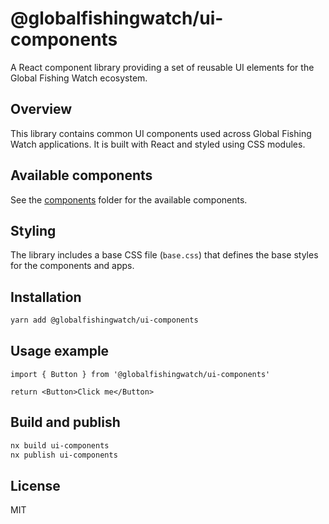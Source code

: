 # @globalfishingwatch/ui-components

A React component library providing a set of reusable UI elements for the Global Fishing Watch ecosystem.

## Overview

This library contains common UI components used across Global Fishing Watch applications. It is built with React and styled using CSS modules.

## Available components

See the [components](https://github.com/GlobalFishingWatch/frontend/tree/master/libs/ui-components/src) folder for the available components.

## Styling

The library includes a base CSS file (`base.css`) that defines the base styles for the components and apps.

## Installation

```bash
yarn add @globalfishingwatch/ui-components
```

## Usage example

```tsx
import { Button } from '@globalfishingwatch/ui-components'

return <Button>Click me</Button>
```

## Build and publish

```bash
nx build ui-components
nx publish ui-components
```

## License

MIT
